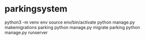 # parkingsystem
python3 -m venv env
source env/bin/activate
python manage.py makemigrations parking
python manage.py migrate parking
python manage.py runserver

